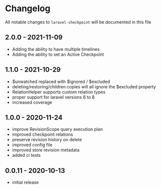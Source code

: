 # Changelog

All notable changes to `laravel-checkpoint` will be documented in this file

## 2.0.0 - 2021-11-09
- Adding the ability to have multiple timelines
- Adding the ability to set an Active Checkpoint

## 1.1.0 - 2021-10-29

- $unwatched replaced with $ignored / $excluded
- deleting/restoring/children copies will all ignore the $excluded property
- RelationHelper supports custom relation types
- proper support for laravel versions 6 to 8
- increased coverage

## 1.0.0 - 2020-11-24

- improve RevisionScope query execution plan 
- improved checkpoint relations
- preserve revision history on delete
- improved config file
- improved store revision metadata
- added ci tests

## 0.0.11 - 2020-10-13

- initial release
